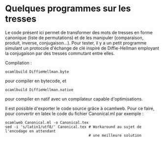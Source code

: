 Quelques programmes sur les tresses
===================================

Le code présent ici permet de transformer des mots de tresses en forme canonique (liste de
permutations) et de les manipuler (comparaison, produit, inverse, conjugaison...).
Pour tester, il y a un petit programme simulant un protocole d'échange de clé
inspiré de Diffie-Hellman employant la conjugaison par des tresses commutant entre elles.

Compilation :

    ocamlbuild DiffieHellman.byte
    
pour compiler en bytecode, et

    ocamlbuild DiffieHellman.native
    
pour compiler en natif avec un compilateur capable d'optimisations.
    
Il est possible d'exporter le code source grâce à ocamlweb. Pour ce faire, pour convertir
en latex le code du fichier Canonical.ml par exemple :

    ocamlweb Canonical.ml -o Canonical.tex
    sed -i 's/latin1/utf8/' Canonical.tex # Workaround au sujet de l'encodage en attendant
                                          # une meilleure solution

